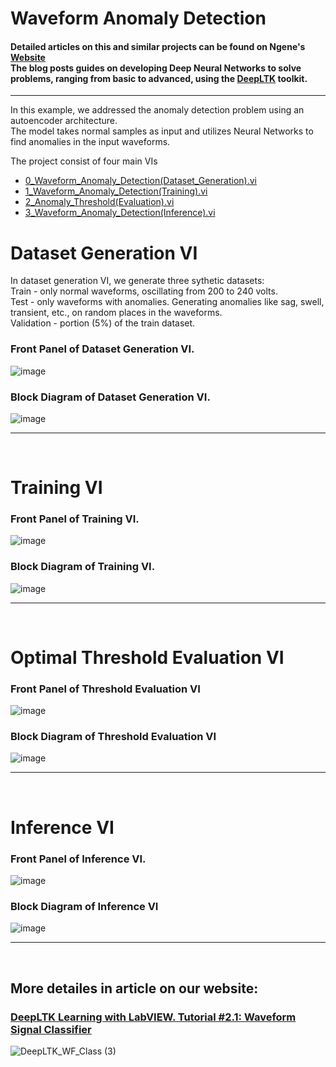 # Waveform Anomaly Detection


#### Detailed articles on this and similar projects can be found on Ngene's [Website](https://www.ngene.co/blog) <br/> The blog posts guides on developing Deep Neural Networks to solve problems, ranging from basic to advanced, using the [DeepLTK](https://www.ngene.co/deep-learning-toolkit-for-labview) toolkit.
----

In this example, we addressed the anomaly detection problem using an autoencoder architecture.
<br/>
The model takes normal samples as input and utilizes Neural Networks to find anomalies in the input waveforms.
<br/>

The project consist of four main VIs
- [0_Waveform_Anomaly_Detection(Dataset_Generation).vi](#dataset-generation-vi)
- [1_Waveform_Anomaly_Detection(Training).vi](#training-vi)
- [2_Anomaly_Threshold(Evaluation).vi](#optimal-threshold-evaluation-vi)
- [3_Waveform_Anomaly_Detection(Inference).vi](#inference-vi)

# Dataset Generation VI
In dataset generation VI, we generate three sythetic datasets: <br/>
Train - only normal waveforms, oscillating from 200 to 240 volts. <br/>
Test - only waveforms with anomalies. Generating anomalies like sag, swell, transient, etc., on random places in the waveforms. <br/>
Validation - portion (5%) of the train dataset.
### Front Panel of Dataset Generation VI. <br/>
![image](https://github.com/ngenehub/deepltk_examples/assets/131282716/04d2ff64-8059-49ff-951c-debe27cf18db) <br/>

### Block Diagram of Dataset Generation VI. <br/>
![image](https://github.com/ngenehub/deepltk_examples/assets/131282716/ca2c4058-1cd6-4381-98ae-3523a857b118) <br/>

----

<br/>

# Training VI

### Front Panel of Training VI. <br/>
![image](https://github.com/ngenehub/deepltk_examples/assets/131282716/8ebdfbb0-2315-4d4e-90b6-2866feea18af) <br/>

### Block Diagram of Training VI. <br/>
![image](https://github.com/ngenehub/deepltk_examples/assets/131282716/f33aa70d-b4f9-4b48-8efe-2abb6b0b934c)

----

<br/>

# Optimal Threshold Evaluation VI

### Front Panel of Threshold Evaluation VI <br/>
![image](https://github.com/ngenehub/deepltk_examples/assets/131282716/db9a193a-61b7-4f96-b4f0-8b9e1d889301) <br/>

### Block Diagram of Threshold Evaluation VI <br/>
![image](https://github.com/ngenehub/deepltk_examples/assets/131282716/d070f013-db8b-4e87-b510-cfded761c13e)

----

<br/>

# Inference VI

### Front Panel of Inference VI. <br/>
![image](https://github.com/ngenehub/deepltk_examples/assets/131282716/ce834c64-d624-4d3c-9971-9e631353d7c1) <br/>

### Block Diagram of Inference VI <br/>

![image](https://github.com/ngenehub/deepltk_examples/assets/131282716/4cbb8e7f-4032-41a6-a9e9-3e26d56b4e4d)

----

<br/>

## More detailes in article on our website:

### [DeepLTK Learning with LabVIEW. Tutorial #2.1: Waveform Signal Classifier](https://www.ngene.co/post/deep-learning-with-labview-tutorial-2-1-waveform-signal-classifier)

![DeepLTK_WF_Class (3)](https://github.com/ngenehub/deepltk_examples/assets/131282716/d10778ea-c1fd-4241-b3c4-d3b1320e37af)




